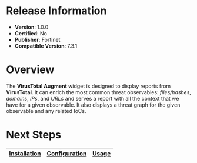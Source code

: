 # Release Information

- **Version**: 1.0.0
- **Certified**: No
- **Publisher**: Fortinet
- **Compatible Version**: 7.3.1

# Overview

The **VirusTotal Augment** widget is designed to display reports from **VirusTotal**. It can enrich the most common threat observables: *files/hashes*, *domains*, *IPs*, and *URLs* and serves a report with all the context that we have for a given observable. It also displays a threat graph for the given observable and any related IoCs.

# Next Steps

| [Installation](./docs/setup.md#installation) | [Configuration](./docs/setup.md#configuration) | [Usage](./docs/usage.md) |
|----------------------------------------------|------------------------------------------------|--------------------------|
